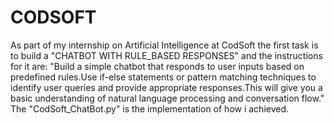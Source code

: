 # CODSOFT
As part of my internship on Artificial Intelligence at CodSoft the first task is to build a "CHATBOT WITH RULE_BASED RESPONSES" and the instructions for it are:
"Build a simple chatbot that responds to user inputs based on predefined rules.Use if-else statements or pattern matching techniques to identify user queries and provide appropriate responses.This will give you a basic understanding of natural language processing and conversation flow."
The "CodSoft_ChatBot.py" is the implementation of how i achieved.

